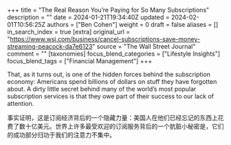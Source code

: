 +++
title = "The Real Reason You’re Paying for So Many Subscriptions"
description = ""
date = 2024-01-21T19:34:40Z
updated = 2024-02-01T10:56:25Z
authors = ["Ben Cohen"]
weight = 0
draft = false
aliases = []
in_search_index = true
[extra]
original_url = "https://www.wsj.com/business/cancel-subscriptions-save-money-streaming-peacock-da7e6123"
source = "The Wall Street Journal"
comment = ""
[taxonomies]
focus_blend_categories = ["Lifestyle Insights"]
focus_blend_tags = ["Financial Management"]
+++

That, as it turns out, is one of the hidden forces behind the subscription economy: Americans spend billions of dollars on stuff they have forgotten about. A dirty little secret behind many of the world’s most popular subscription services is that they owe part of their success to our lack of attention.

事实证明，这是订阅经济背后的一个隐藏力量：美国人在他们已经忘记的东西上花费了数十亿美元。世界上许多最受欢迎的订阅服务背后的一个肮脏小秘密是，它们的成功部分归功于我们的注意力不集中。
